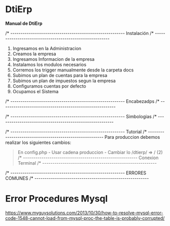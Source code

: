# DtiErp

**Manual de DtiErp**

/* --------------------------------------------------------
                        Instalación
/* --------------------------------------------------------
1. Ingresamos en la Administracion
2. Creamos la empresa
3. Ingresamos Informacion de la empresa
4. Instalamos los modulos necesarios
5. Corremos los trigger manualmente desde la carpeta docs
6. Subimos un plan de cuentas para la empresa
7. Subimos un plan de impuestos segun la empresa
8. Configuramos cuentas por defecto
9. Ocupamos el Sistema

/* --------------------------------------------------------
                        Encabezadps
/* --------------------------------------------------------

/* --------------------------------------------------------
                        Simbologias
/* --------------------------------------------------------

/* --------------------------------------------------------
                        Tutorial
/* --------------------------------------------------------
Para produccion debemos realizar los siguientes cambios:
> En config.php 
    - Usar cadena produccion
    - Cambiar lo /dtierp/ => / (2)
/* --------------------------------------------------------
                        Conexion Terminal
/* --------------------------------------------------------

/* --------------------------------------------------------
                        ERRORES COMUNES
/* --------------------------------------------------------


# Error Procedures Mysql
https://www.myguysolutions.com/2013/10/30/how-to-resolve-mysql-error-code-1548-cannot-load-from-mysql-proc-the-table-is-probably-corrupted/